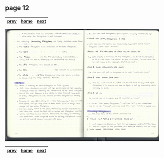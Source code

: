## page 12
| [prev](./page_11.md) |  [home](../README.md) | [next](./page_13.md) |
|---------------------|-----------------------|----------------------|

![img](../images/photo_12.jpg)

| [prev](./page_11.md) |  [home](../README.md) | [next](./page_13.md) |
|---------------------|-----------------------|----------------------|
